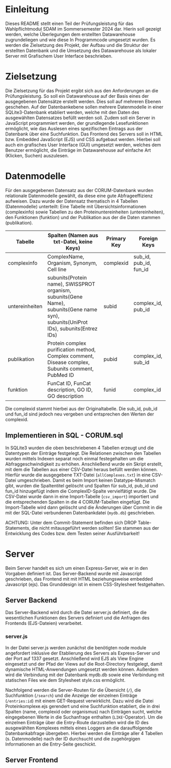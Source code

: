 # Einleitung

Dieses README stellt einen Teil der Prüfungsleistung für das Wahlpflichtmodul SDAM im Sommersemester 2024 dar. Hierin soll gezeigt werden, welche Überlegungen dem erstellten Datawarehouse zugrundeliegen und wie diese In Programmcode umgesetzt wurden. Es werden die Zielsetzung des Projekt, der Aufbau und die Struktur der erstellten Datenbank und die Umsetzung des Datawarehouse als lokaler Server mit Grafischem User Interface beschrieben.

# Zielsetzung

Die Zielsetzung für das Projekt ergibt sich aus den Anforderungen an die Prüfungsleistung. So soll ein Datawarehouse auf der Basis eines der ausgegebenen Datensätze erstellt werden. Dies soll auf mehreren Ebenen geschehen. Auf der Datenbankebene sollen mehrere Datenmodelle in einer SQLite3-Datenbank etabliert werden, welche mit den Daten des ausgewählten Datensatzes befüllt werden soll. Zudem soll ein Server in JavaScript programmiert werden, der grundlegende Lesefunktionen ermöglicht, wie das Auslesen eines spezifischen Eintrags aus der Datenbank über eine Suchfunktion. Das Frontend des Servers soll in HTML bzw. Embedded JavaScript (EJS) und CSS aufgebaut werden. Hierbei soll auch ein grafisches User Interface (GUI) umgesetzt werden, welches dem Benutzer ermöglicht, die Einträge im Datawarehouse auf einfache Art (Klicken, Suchen) auszulesen.

# Datenmodelle

Für den ausgegebenen Datensatz aus der CORUM-Datenbank wurden relationale Datenmodelle gewählt, da diese eine gute Abfrageeffizienz aufweisen. Dazu wurde der Datensatz thematisch in 4 Tabellen (Datenmodelle) unterteilt: Eine Tabelle mit Übersichtsinformationen (complexinfo) sowie Tabellen zu den Proteinuntereinheiten (untereinheiten), den Funktionen (funktion) und der Publikation aus der die Daten stammen (publikation).

| Tabelle       | Spalten (Namen aus txt-Datei, keine Keys)     | Primary Key   | Foreign Keys              |
|---------------|-----------------------------------------------|---------------|---------------------------|
| complexinfo   | ComplexName, Organism, Synonym, Cell line     | complexid     |  sub_id, pub_id, fun_id   |
| untereinheiten| subunits(Protein name), SWISSPROT organism, subunits(Gene Name), subunits(Gene name syn), subunits(UniProt IDs), subunits(Entrez IDs) | subid         | complex_id, pub_id        |
| publikation   | Protein complex purification method, Complex comment, Disease complex, Subunits comment, PubMed ID| pubid | complex_id, sub_id |
| funktion      | FunCat ID, FunCat description, GO ID, GO description | funid | complex_id |

Die complexid stammt hierbei aus der Originaltabelle. Die sub_id, pub_id und fun_id sind jedoch neu vergeben und entsprechen den Werten der complexid.

## Implementieren in SQL - CORUM.sql

In SQLite3 wurden die oben beschriebenen 4 Tabellen erzeugt und die Datentypen der Einträge festgelegt. Die Relationen zwischen den Tabellen wurden mittels Indexen separat noch einmal festegehalten um die Abfraggeschwindigkeit zu erhöhen. Anschließend wurde ein Skript erstellt, mit dem die Tabellen aus einer CSV-Datei heraus befüllt werden können. Hierfür wurde die ausgegebene TXT-Datei (`allComplexes.txt`) in eine CSV-Datei umgeschrieben. Damit es beim Import keinen Datatype-Mismatch gibt, wurden die Spaltentitel gelöscht und Spalten für sub_id, pub_id und fun_id hinzugefügt indem die ComplexID-Spalte vervielfätigt wurde. Die CSV-Datei wurde dann in eine Import-Tabelle (`csv_import`) importiert und die entsprechenden Spalten in die 4 CORUM-Tabellen eingefügt. Die Import-Tabelle wird dann gelöscht und die Änderungen über Commit in die mit der SQL-Datei verbundenen Datenbankdatei (`mydb.db`) geschrieben.

ACHTUNG: Unter dem Commit-Statement befinden sich DROP Table- Statements, die nicht mitausgeführt werden sollten! Sie stammen aus der Entwicklung des Codes bzw. dem Testen seiner Ausführbarkeit!

# Server

Beim Server handelt es sich um einen Express-Server, wie er in den Vorgaben definiert ist. Das Server-Backend wurde mit Javascript geschrieben, das Frontend mit mit HTML beziehungsweise embedded Javascript (ejs). Das Grunddesign ist in einem CSS-Stylesheet festgehalten.

## Server Backend

Das Server-Backend wird durch die Datei server.js definiert, die die wesentlichen Funktionen des Servers definiert und die Anfragen des Frontends (EJS-Dateien) verarbeitet. 

### server.js 

In der Datei server.js werden zunächst die benötigten node module angefordert inklusive der Etablierung des Servers als Express-Server und der Port auf 1337 gesetzt. Anschließend wird EJS als View Engine eingesetzt und der Pfad der Views auf die Root-Directory festgelegt, damit dynamische HTML-Anwendungen umgesetzt werden können. Außerdem wird die Verbindung mit der Datenbank mydb.db sowie eine Verbindung mit statischen Files wie dem Stylesheet style.css ermöglicht. 

Nachfolgend werden die Server-Routen für die Übersicht (`/`), die Suchfunktion (`/search`) und die Anzeige der einzelnen Einträge (`/entries:id`) mit einem GET-Request verwirklicht. Dazu wird die Datei Proteinkomplexe.ejs gerendert und eine Suchfunktion etabliert, die in drei Spalten (name, complexid oder organismus) nach Einträgen sucht, welche eingegebenen Werte in die Suchanfrage enthalten (`LIKE`-Operator). Um die einzelnen Einträge über die Entry-Route darzustellen wird die ID des ausgewählten Komplexes mittels eines Loggers an die darauffolgende Datenbankabfrage übergeben. Hierbei werden die Einträge aller 4 Tabellen (s. Datenmodelle) nach der ID durchsucht und die zugehörgigen Informationen an die Entry-Seite geschickt.

## Server Frontend

